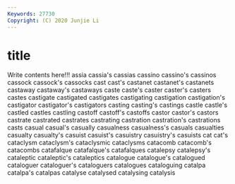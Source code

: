```yaml
---
Keywords: 27730
Copyright: (C) 2020 Junjie Li
---
```


# title

Write contents here!!!
assia 
cassia's 
cassias 
cassino 
cassino's
cassinos 
cassock 
cassock's 
cassocks 
cast 
cast's 
castanet 
castanet's 
castanets 
castaway
castaway's 
castaways 
caste 
caste's 
caster 
caster's 
casters 
castes 
castigate 
castigated
castigates 
castigating 
castigation 
castigation's 
castigator 
castigator's 
castigators 
casting 
casting's 
castings
castle 
castle's 
castled 
castles 
castling 
castoff 
castoff's 
castoffs 
castor 
castor's
castors 
castrate 
castrated 
castrates 
castrating 
castration 
castration's 
castrations 
casts 
casual
casual's 
casually 
casualness 
casualness's 
casuals 
casualties 
casualty 
casualty's 
casuist 
casuist's
casuistry 
casuistry's 
casuists 
cat 
cat's 
cataclysm 
cataclysm's 
cataclysmic 
cataclysms 
catacomb
catacomb's 
catacombs 
catafalque 
catafalque's 
catafalques 
catalepsy 
catalepsy's 
cataleptic 
cataleptic's 
cataleptics
catalogue 
catalogue's 
catalogued 
cataloguer 
cataloguer's 
cataloguers 
catalogues 
cataloguing 
catalpa 
catalpa's
catalpas 
catalyse 
catalysed 
catalysing 
catalysis 
